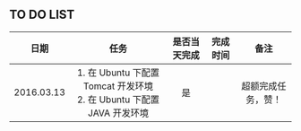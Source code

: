 ## TO DO LIST 

| 日期 | 任务 | 是否当天完成 | 完成时间 | 备注 |
|:---:|:---:|:---:|:---:|:---:|
| 2016.03.13 | 1. 在 Ubuntu 下配置 Tomcat 开发环境<br/>2. 在 Ubuntu 下配置 JAVA 开发环境 | 是 | | 超额完成任务，赞！ |

